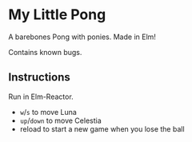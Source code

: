 # My Little Pong

A barebones Pong with ponies. Made in Elm!

Contains known bugs.

## Instructions

Run in Elm-Reactor.

* `w`/`s` to move Luna
* `up`/`down` to move Celestia
* reload to start a new game when you lose the ball